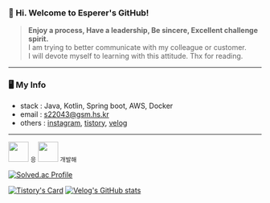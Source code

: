 ### 👋 Hi. Welcome to Esperer's GitHub! 

> **Enjoy a process, Have a leadership, Be sincere, Excellent challenge spirit.**  
> I am trying to better communicate with my colleague or customer.  
> I will devote myself to learning with this attitude. Thx for reading.

---

### 🖥 My Info
- stack : Java, Kotlin, Spring boot, AWS, Docker
- email : s22043@gsm.hs.kr
- others : [instagram](https://www.instagram.com/k_.hm/), [tistory](https://esperer.tistory.com/), [velog](https://velog.io/@hope0206)

---

<img src="https://media.discordapp.net/attachments/902816680491773952/1093347625916444793/68747470733a2f2f63756c746f667468657061727479706172726f742e636f6d2f706172726f74732f68642f6c6170746f705f706172726f742e676966.gif" width="40" height="40" /> `응` <img src="https://noticon-static.tammolo.com/dgggcrkxq/image/upload/v1580888106/noticon/owcvyw4dggdylen2ql5w.gif" width="40" height="40" /> `개발해`

[![Solved.ac Profile](http://mazassumnida.wtf/api/v2/generate_badge?boj=huemang)](https://solved.ac/huemang/) 

  
[![Tistory's Card](https://github-readme-tistory-card.vercel.app/api?name=esperer&postId=16)](https://esperer.tistory.com/16)
[![Velog's GitHub stats](https://velog-readme-stats.vercel.app/api?name=hope0206&tag=sequence)](https://velog.io/@hope0206/Kotlin-%EC%8B%9C%ED%80%80%EC%8A%A4%EC%99%80-%EC%A7%80%EC%97%B0-%EA%B3%84%EC%82%B0-Sequences-and-Lazy-Evaluation)

